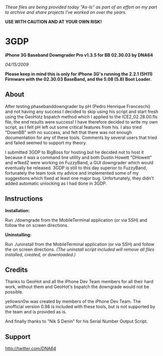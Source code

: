 
*These files are being provided today "As-Is" as part of an effort on my part to archive and share projects I've worked on over the years.* 

**USE WITH CAUTION AND AT YOUR OWN RISK!**

# 3GDP
**iPhone 3G Baseband Downgrader Pro v1.3.5 for BB 02.30.03 by DNA64**

*04/15/2009*

**Please keep in mind this is only for iPhone 3G's running the 2.2.1 (5H11) Firmware with the 02.30.03 BaseBand, and the 5.08 (5.8) Boot Loader.**

## About

After testing phasebanddowngrader by pH (Pedro Henrique Franceschi) and not having any success I decided to skip using his script and start fresh using the GeoHotz bspatch method which I applied to the ICE2_02.28.00.fls file, the end results were success! I have therefore decided to write my own script, as I felt pH left out some critical features from his. I also tried "DownBB" with no success, and felt that there was not enough documentation for any of these tools. Comments by several users that tried and failed seemed to support my theory. 

I submitted 3GDP to BigBoss for hosting but he decided not to host it because it was a command line utility and both Dustin Howett "DHowett" and w1kedZ were working on FuzzyBand, a GUI downgrader which would eventually be released. 3GDP is still to this day superior to FuzzyBand, fortunately the team took my advice and implemented some of my suggestions which fixed at least one major bug. Unfortunately, they didn't added automatic unlocking as I had done in 3GDP. 

## Instructions

**Installation:**

Run ./downgrade from the MobileTerminal application (or via SSH) and follow the on screen directions.

**Uninstalling:**

Run ./uninstall from the MobileTerminal application (or via SSH) and follow the on screen directions.
*(The uninstall script included will remove all files installed, created, or downloaded.)*

## Credits

Thanks to GeoHot and all the iPhone Dev Team members for all their hard work,
without them and GeoHot's bspatch the downgrade would not be possible.

yellowsn0w was created by members of the iPhone Dev Team.
The unofficial version 0.98 is included with these tools,
but is not supported by the team and is provided as is.

And finally thanks to "Nik S Denin" for his Serial Number Output Script.

## Support

http://twitter.com/DNA64
